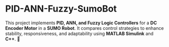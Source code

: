 # PID-ANN-Fuzzy-SumoBot
This project implements **PID, ANN, and Fuzzy Logic Controllers** for a **DC Encoder Motor** in a **SUMO Robot**. It compares control strategies to enhance stability, responsiveness, and adaptability using **MATLAB Simulink** and **C++**. 🚀
